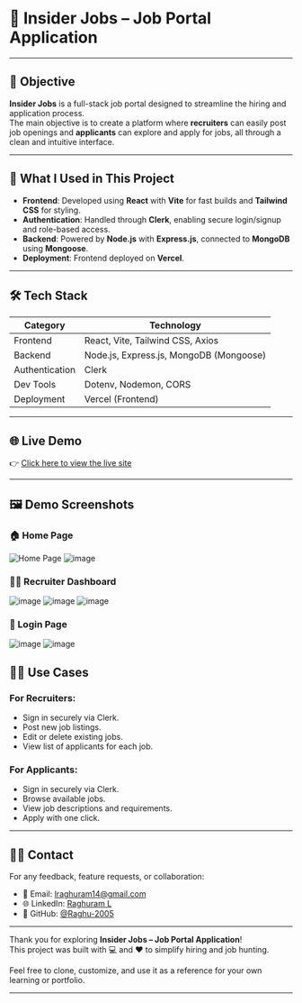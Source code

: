 # 💼 Insider Jobs – Job Portal Application

---

## 🎯 Objective

**Insider Jobs** is a full-stack job portal designed to streamline the hiring and application process.  
The main objective is to create a platform where **recruiters** can easily post job openings and **applicants** can explore and apply for jobs, all through a clean and intuitive interface.

---

## 🔧 What I Used in This Project

- **Frontend**: Developed using **React** with **Vite** for fast builds and **Tailwind CSS** for styling.
- **Authentication**: Handled through **Clerk**, enabling secure login/signup and role-based access.
- **Backend**: Powered by **Node.js** with **Express.js**, connected to **MongoDB** using **Mongoose**.
- **Deployment**: Frontend deployed on **Vercel**.

---

## 🛠️ Tech Stack

| Category     | Technology                     |
|--------------|--------------------------------|
| Frontend     | React, Vite, Tailwind CSS, Axios |
| Backend      | Node.js, Express.js, MongoDB (Mongoose) |
| Authentication | Clerk                         |
| Dev Tools    | Dotenv, Nodemon, CORS   |
| Deployment   | Vercel (Frontend) |

---

## 🌐 Live Demo

👉 [Click here to view the live site](https://job-portal-gs-client.vercel.app/)

---

## 🖼️ Demo Screenshots

### 🏠 Home Page
![Home Page](https://github.com/user-attachments/assets/059f2156-ea4b-499e-a76b-038871b9ffb9)
![image](https://github.com/user-attachments/assets/782bbbaa-2346-4b3d-b7f0-8b0d3ac81866)

### 🧑‍💼 Recruiter Dashboard
![image](https://github.com/user-attachments/assets/5b93c17b-4663-4988-a0e3-8f0d848ead06)
![image](https://github.com/user-attachments/assets/76ed2331-77a9-411e-82f9-f4efa726abc4)
![image](https://github.com/user-attachments/assets/6dcd366c-22c3-471e-aed1-ba61d56110e2)

### 🔐 Login Page
![image](https://github.com/user-attachments/assets/0c4c4644-59cf-47c3-9822-0708fbcdeedd)
![image](https://github.com/user-attachments/assets/5c423b75-a7c5-4906-83a9-589de4cc7b20)



## 🧑‍🏫 Use Cases

### For Recruiters:
- Sign in securely via Clerk.
- Post new job listings.
- Edit or delete existing jobs.
- View list of applicants for each job.

### For Applicants:
- Sign in securely via Clerk.
- Browse available jobs.
- View job descriptions and requirements.
- Apply with one click.

---

## 🙋‍♂️ Contact

For any feedback, feature requests, or collaboration:

- 📧 Email: lraghuram14@gmail.com
- 🌐 LinkedIn: [Raghuram L](https://www.linkedin.com/in/raghuram-l-1193b5259/)
- 🔗 GitHub: [@Raghu-2005](https://github.com/your-username)

---

Thank you for exploring **Insider Jobs – Job Portal Application**!  
This project was built with 💻 and ❤️ to simplify hiring and job hunting.

Feel free to clone, customize, and use it as a reference for your own learning or portfolio.

---



